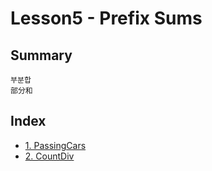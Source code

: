 # Lesson5 - Prefix Sums
## Summary
```
부분합
部分和
```
## Index
+ [1. PassingCars](https://github.com/Bnine/php-algorithm/blob/master/codility/Lesson5/PassingCars.md)
+ [2. CountDiv](https://github.com/Bnine/php-algorithm/blob/master/codility/Lesson5/CountDiv.md)
